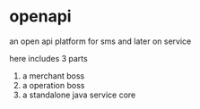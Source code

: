 # openapi
an open api platform for sms and later on service

here includes 3 parts
1. a merchant boss
2. a operation boss
3. a standalone java service core